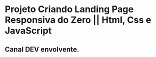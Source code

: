 # Projeto Criando Landing Page Responsiva do Zero || Html, Css e JavaScript

## Canal DEV envolvente. 